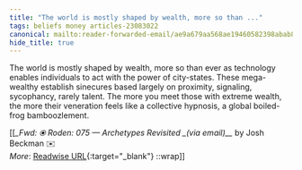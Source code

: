 ```yaml
---
title: "The world is mostly shaped by wealth, more so than ..."
tags: beliefs money articles-23083022
canonical: mailto:reader-forwarded-email/ae9a679aa568ae19460582398abab8d6
hide_title: true
---
```


The world is mostly shaped by wealth, more so than ever as technology enables individuals to act with the power of city-states. These mega-wealthy establish sinecures based largely on proximity, signaling, sycophancy, rarely talent. The more you meet those with extreme wealth, the more their veneration feels like a collective hypnosis, a global boiled-frog bamboozlement.


[[<cite>_Fwd: ⦿ Roden: 075 — Archetypes Revisited _(via email)__</cite> by Josh Beckman ✉️<br>
_More_: [Readwise URL](https://readwise.io/open/452985774){:target="_blank"}
::wrap]]
